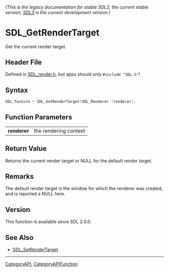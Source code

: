 ###### (This is the legacy documentation for stable SDL2, the current stable version; [SDL3](https://wiki.libsdl.org/SDL3/) is the current development version.)
# SDL_GetRenderTarget

Get the current render target.

## Header File

Defined in [SDL_render.h](https://github.com/libsdl-org/SDL/blob/SDL2/include/SDL_render.h), but apps should _only_ `#include "SDL.h"`!

## Syntax

```c
SDL_Texture * SDL_GetRenderTarget(SDL_Renderer *renderer);

```

## Function Parameters

|                  |                       |
| ---------------- | --------------------- |
| **renderer**     | the rendering context |

## Return Value

Returns the current render target or NULL for the default render target.

## Remarks

The default render target is the window for which the renderer was created,
and is reported a NULL here.

## Version

This function is available since SDL 2.0.0.

## See Also

* [SDL_SetRenderTarget](SDL_SetRenderTarget)

----
[CategoryAPI](CategoryAPI), [CategoryAPIFunction](CategoryAPIFunction)


